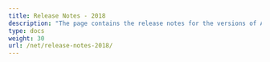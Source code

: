 ```yaml
---
title: Release Notes - 2018
description: "The page contains the release notes for the versions of Aspose.Tasks for .NET released in 2018."
type: docs
weight: 30
url: /net/release-notes-2018/
---
```



